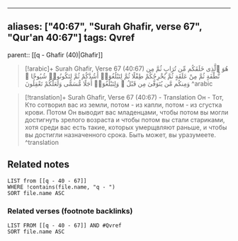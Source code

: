 
---
aliases: ["40:67", "Surah Ghafir, verse 67", "Qur'an 40:67"]
tags: Qvref
---

parent:: [[q - Ghafir (40)|Ghafir]]

> [!arabic]+ Surah Ghafir, Verse 67 (40:67)
> <span class="quran-arabic">هُوَ ٱلَّذِى خَلَقَكُم مِّن تُرَابٍ ثُمَّ مِن نُّطْفَةٍ ثُمَّ مِنْ عَلَقَةٍ ثُمَّ يُخْرِجُكُمْ طِفْلًا ثُمَّ لِتَبْلُغُوٓا۟ أَشُدَّكُمْ ثُمَّ لِتَكُونُوا۟ شُيُوخًا ۚ وَمِنكُم مَّن يُتَوَفَّىٰ مِن قَبْلُ ۖ وَلِتَبْلُغُوٓا۟ أَجَلًا مُّسَمًّى وَلَعَلَّكُمْ تَعْقِلُونَ</span>
^arabic

> [!translation]+ Surah Ghafir, Verse 67 (40:67) - Translation
> Он - Тот, Кто сотворил вас из земли, потом - из капли, потом - из сгустка крови. Потом Он выводит вас младенцами, чтобы потом вы могли достигнуть зрелого возраста и чтобы потом вы стали стариками, хотя среди вас есть такие, которых умерщвляют раньше, и чтобы вы достигли назначенного срока. Быть может, вы уразумеете.
^translation



## Related notes
```dataview
LIST from [[q - 40 - 67]]
WHERE !contains(file.name, "q - ")
SORT file.name ASC
```

### Related verses (footnote backlinks)
```dataview
LIST FROM [[q - 40 - 67]] AND #Qvref
SORT file.name ASC
```

